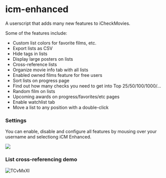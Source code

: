 # icm-enhanced
A userscript that adds many new features to iCheckMovies.

Some of the features include:
- Custom list colors for favorite films, etc.
- Export lists as CSV
- Hide tags in lists
- Display large posters on lists
- Cross-reference lists
- Organize movie info tab with all lists
- Enabled owned films feature for free users
- Sort lists on progress page
- Find out how many checks you need to get into Top 25/50/100/1000/...
- Random film on lists
- Upcoming awards on progress/favorites/etc pages
- Enable watchlist tab
- Move a list to any position with a double-click

### Settings

You can enable, disable and configure all features by mousing over your username and selectiong iCM Enhanced.

![](https://i.imgur.com/gbwdOmZ.png)

### List cross-referencing demo

![TCvMxXI](https://github.com/labyrinthofdreams/icm-enhanced/assets/7759622/6fc8bce1-bfb7-4ee0-a818-0e8ab98c2585)